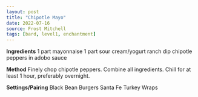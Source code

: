 ```yaml
---
layout: post
title: "Chipotle Mayo"
date: 2022-07-16
source: Frost Mitchell
tags: [bard, level1, enchantment]
---
```


**Ingredients**
1 part mayonnaise
1 part sour cream/yogurt ranch dip
chipotle peppers in adobo sauce

**Method**
Finely chop chipotle peppers.
Combine all ingredients.
Chill for at least 1 hour, preferably overnight.

**Settings/Pairing**
Black Bean Burgers
Santa Fe Turkey Wraps